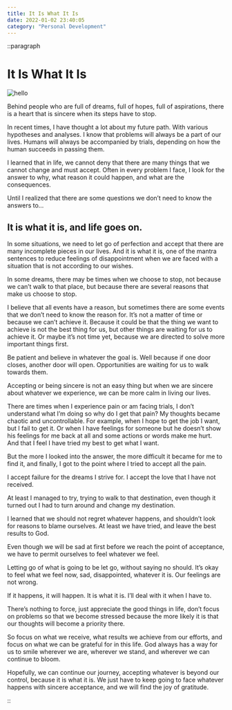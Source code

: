 ```yaml
---
title: It Is What It Is
date: 2022-01-02 23:40:05
category: "Personal Development"
---
```


::paragraph

# It Is What It Is

![hello](/images/2022/london.jpg)

Behind people who are full of dreams, full of hopes, full of aspirations, there is a heart that is sincere when its steps have to stop.

In recent times, I have thought a lot about my future path. With various hypotheses and analyses. I know that problems will always be a part of our lives. Humans will always be accompanied by trials, depending on how the human succeeds in passing them.

I learned that in life, we cannot deny that there are many things that we cannot change and must accept. Often in every problem I face, I look for the answer to why, what reason it could happen, and what are the consequences.

Until I realized that there are some questions we don’t need to know the answers to…

## It is what it is, and life goes on.

In some situations, we need to let go of perfection and accept that there are many incomplete pieces in our lives. And it is what it is, one of the mantra sentences to reduce feelings of disappointment when we are faced with a situation that is not according to our wishes.

In some dreams, there may be times when we choose to stop, not because we can’t walk to that place, but because there are several reasons that make us choose to stop.

I believe that all events have a reason, but sometimes there are some events that we don’t need to know the reason for. It’s not a matter of time or because we can’t achieve it. Because it could be that the thing we want to achieve is not the best thing for us, but other things are waiting for us to achieve it. Or maybe it’s not time yet, because we are directed to solve more important things first.

Be patient and believe in whatever the goal is. Well because if one door closes, another door will open. Opportunities are waiting for us to walk towards them.

Accepting or being sincere is not an easy thing but when we are sincere about whatever we experience, we can be more calm in living our lives.

There are times when I experience pain or am facing trials, I don’t understand what I’m doing so why do I get that pain? My thoughts became chaotic and uncontrollable. For example, when I hope to get the job I want, but I fail to get it. Or when I have feelings for someone but he doesn’t show his feelings for me back at all and some actions or words make me hurt. And that I feel I have tried my best to get what I want.

But the more I looked into the answer, the more difficult it became for me to find it, and finally, I got to the point where I tried to accept all the pain.

I accept failure for the dreams I strive for.
I accept the love that I have not received.

At least I managed to try, trying to walk to that destination, even though it turned out I had to turn around and change my destination.

I learned that we should not regret whatever happens, and shouldn’t look for reasons to blame ourselves. At least we have tried, and leave the best results to God.

Even though we will be sad at first before we reach the point of acceptance, we have to permit ourselves to feel whatever we feel.

Letting go of what is going to be let go, without saying no should. It’s okay to feel what we feel now, sad, disappointed, whatever it is. Our feelings are not wrong.

If it happens, it will happen. It is what it is. I’ll deal with it when I have to.

There’s nothing to force, just appreciate the good things in life, don’t focus on problems so that we become stressed because the more likely it is that our thoughts will become a priority there.

So focus on what we receive, what results we achieve from our efforts, and focus on what we can be grateful for in this life. God always has a way for us to smile wherever we are, wherever we stand, and wherever we can continue to bloom.

Hopefully, we can continue our journey, accepting whatever is beyond our control, because it is what it is. We just have to keep going to face whatever happens with sincere acceptance, and we will find the joy of gratitude.

::
